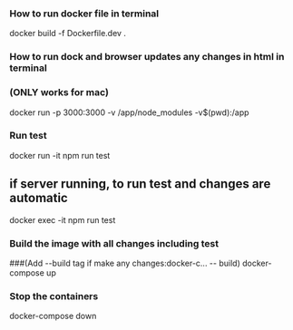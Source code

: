 ### How to run docker file in terminal

docker build -f Dockerfile.dev .

### How to run dock and browser updates any changes in html in terminal
### (ONLY works for mac)

docker run -p 3000:3000 -v /app/node_modules -v$(pwd):/app <imageId>

### Run test

docker run -it <imageId> npm run test

## if server running, to run test and changes are automatic

docker exec -it <imageId> npm run test

### Build the image with all changes including test
###(Add --build tag if make any changes:docker-c... -- build)
docker-compose up

### Stop the containers

docker-compose down
